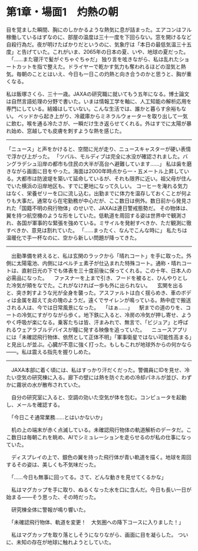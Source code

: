 
# 第1章・場面1　灼熱の朝

目を覚ました瞬間、胸にのしかかるような熱気に息が詰まった。エアコンはフル稼働しているはずなのに、部屋の温度は三十一度を下回らない。窓を開けるなど自殺行為だ。夜が明けたばかりだというのに、気象庁は「本日の最低気温三十五度」と告げていた。これがいま、2065年の日本の夏、いや、地球の夏だった。
　「……また寝汗で髪がぐちゃぐちゃだ」
独り言を呟きながら、私は乱れたショートカットを指で整えた。ドライヤーで乾かす気力も奪われるほどの湿気と熱気。毎朝のこととはいえ、今日も一日この灼熱と向き合うのかと思うと、胸が重くなる。

私は飯塚さくら、三十一歳。JAXAの研究職に就いてもう五年になる。博士論文は自然言語処理の分野で書いた。いまは情報工学を軸に、人工知能の解析応用を専門にしている。結婚はしていない。こんな生活では、誰かと暮らす余裕もない。
ベッドから起き上がり、冷蔵庫からミネラルウォーターを取り出して一気に飲む。喉を通る冷たさが、一瞬だけ生き返らせてくれる。外はすでに太陽が暴れ始め、窓越しでも皮膚を刺すような熱を感じた。

---

「ニュース」と声をかけると、空間に光が走り、ニュースキャスターが硬い表情で浮かび上がった。
「ツバル、モルディブは完全に水没が確認されました。バングラデシュ沿岸の都市も住民の大半が高台へ避難しています……」
私は歯を磨きながら画面に目をやった。海面は2000年時点から一・五メートル上昇している。大都市は防波堤を築いて延命しているが、それも限界に近い。祖父母が住んでいた横浜の沿岸地区も、すでに更地になって久しい。
コーヒーを淹れる気力はなく、栄養ゼリーを口に流し込む。出勤までに体力を温存しておくことが何よりも大事だ。通常なら在宅勤務が中心だが、ここ数日は例外。数日前から発見された「国籍不明の飛行物体」のせいで、JAXAは連日警戒態勢だ。
その物体は、翼を持つ航空機のような形をしていた。低軌道を周回する姿は世界中で観測され、各国が軍事的な緊張を強めている。ミサイルを発射すべきか、ただ観測に徹すべきか、意見は割れていた。
「……まったく、なんでこんな時に」
私たちは温暖化で手一杯なのに、空から新しい問題が降ってきた。

---

　出勤準備を終えると、私は玄関のラックから「晴れコート」を手に取った。外側に太陽電池、内側にはペルチェ素子が仕込まれた特殊コート。通称・晴れコートは、直射日光の下でも体表を三十度前後に保ってくれる。この十年、日本人の必需品になった。
　ファスナーを上まで引き、フードを被ると、ひんやりとした冷気が頬をなでた。これがなければ一歩も外に出られない。
　玄関を出ると、突き刺すような光が全身を襲った。アスファルトは白く揺らめき、車のボディは金属を超えて炎の塊のようだ。遠くでサイレンが鳴っている。熱中症で搬送される人は、今では日常風景になった。
　「はぁ……」
　駅までの道のりを、コートの冷気にすがりながら歩く。地下鉄に入ると、冷房の冷気が押し寄せ、ようやく呼吸が楽になる。乗客たちは皆、汗まみれで、無言で、「ビジュア」と呼ばれるウェアラブルデバイスが瞳に発する映像を追っていた。
　ニュースアプリには「未確認飛行物体、依然として正体不明」「軍事衛星ではない可能性高まる」と見出しが並ぶ。心臓が不意に強く打った。もしもこれが地球外からの何かなら――。私は震える指先を握りしめた。

---

　JAXA本部に着く頃には、私はすっかり汗だくだった。警備員にIDを見せ、冷たい空気の研究棟に入る。廊下の壁には熱を防ぐための冷却パネルが並び、わずかに霧状の水が散布されていた。

　自分の研究室に入ると、空調の効いた空気が体を包む。コンピュータを起動し、メールを確認する。

　「今日こそ通常業務……とはいかないか」

　机の上の端末が赤く点滅している。未確認飛行物体の軌道解析のデータだ。ここ数日は毎朝これを眺め、AIでシミュレーションを走らせるのが私の仕事になっていた。

　ディスプレイの上で、銀色の翼を持った飛行体が青い軌道を描く。地球を周回するその姿は、美しくも不気味だった。

　「……今日も無事に回ってる。さて、どんな動きを見せてくるかな」

　私はマグカップを手に取り、ぬるくなった水を口に含んだ。今日も長い一日が始まる――そう思った、その時だった。

　研究棟全体に警報が鳴り響いた。

　「未確認飛行物体、軌道を変更！　大気圏への降下コースに入りました！」

　私はマグカップを取り落としそうになりながら、画面に目を凝らした。
ついに、未知の存在が地球に触れようとしていた。

<!--stackedit_data:
eyJoaXN0b3J5IjpbNjUzNjk2ODkyLDU5NTUyMTg0Ml19
-->